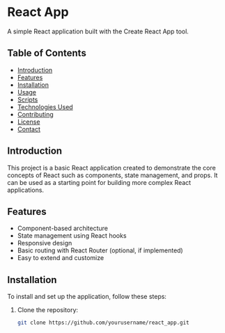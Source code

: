 # React App

A simple React application built with the Create React App tool.

## Table of Contents

- [Introduction](#introduction)
- [Features](#features)
- [Installation](#installation)
- [Usage](#usage)
- [Scripts](#scripts)
- [Technologies Used](#technologies-used)
- [Contributing](#contributing)
- [License](#license)
- [Contact](#contact)

## Introduction

This project is a basic React application created to demonstrate the core concepts of React such as components, state management, and props. It can be used as a starting point for building more complex React applications.

## Features

- Component-based architecture
- State management using React hooks
- Responsive design
- Basic routing with React Router (optional, if implemented)
- Easy to extend and customize

## Installation

To install and set up the application, follow these steps:

1. Clone the repository:

   ```bash
   git clone https://github.com/yourusername/react_app.git
